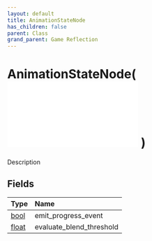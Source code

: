 ```yaml
---
layout: default
title: AnimationStateNode
has_children: false
parent: Class
grand_parent: Game Reflection
---
```

# AnimationStateNode( ![ AnimationNode ](/game-reflection/classes/animation_node.md) )
Description 

## Fields
| Type | Name |
|:-------------|:--------------|
| [bool](/game-reflection/components/bool.md) | emit_progress_event |
| [float](/game-reflection/components/float.md) | evaluate_blend_threshold |

